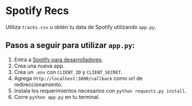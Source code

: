 # Spotify Recs

Utiliza `tracks.csv` u obtén tu data de Spotify utilizando `app.py`.

## Pasos a seguir para utilizar `app.py`:
1. Entra a [Spotify para desarrolladores](https://developer.spotify.com).
2. Crea una nueva app.
3. Crea un `.env` con `CLIENT_ID` y `CLIENT_SECRET`.
4. Agrega `http://localhost:3000/callback` como url de redireccionamiento.
5. Instala los requerimientos necesarios con `python requests.py install`.
5. Corre `python app.py` en tu terminal.